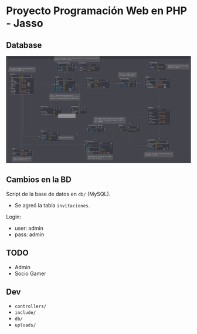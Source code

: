 # Proyecto Programación Web en PHP - Jasso


## Database

[![Database diagram](db/db_diagram.PNG)]()

## Cambios en la BD
Script de la base de datos en `db/` (MySQL).
- Se agreó la tabla `invitaciones`. 

Login:
- user: admin
- pass: admin

## TODO
- Admin
- Socio Gamer

## Dev
- `controllers/`
- `include/`
- `db/` 
- `uploads/`
